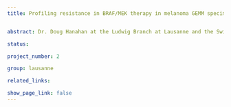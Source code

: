 ```yaml
---
title: Profiling resistance in BRAF/MEK therapy in melanoma GEMM specimens


abstract: Dr. Doug Hanahan at the Ludwig Branch at Lausanne and the Swiss Cancer Center Leman is leading a project to better understand determinants of therapeutic response in melanoma. These studies focus on genetically-engineered mouse models (GEMM) of melanoma and human samples from clinical trials. Melanomas carrying mutations in the BRAF kinases are initially responsive to treatment with BRAF/MEK inhibitors but resistance frequently arises both in human patients and mouse models.  In GEMMs resistance is driven by a specific modification in a transmembrane receptor. Understanding the mechanisms of resistance may provide new avenues for increasing the durability of response to existing therapies.

status:

project_number: 2

group: lausanne

related_links:

show_page_link: false
---
```

